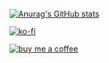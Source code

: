 [![Anurag's GitHub stats](https://github-readme-stats.vercel.app/api?username=boyphongsakorn)](https://github.com/anuraghazra/github-readme-stats)

[![ko-fi](https://uploads-ssl.webflow.com/5c14e387dab576fe667689cf/5cbed8a4cf61eceb26012821_SupportMe_red-p-500.png)](https://ko-fi.com/boyphongsakorn)

[![buy me a coffee](https://cdn.buymeacoffee.com/buttons/v2/default-yellow.png)](https://www.buymeacoffee.com/boyphongsakorn)

